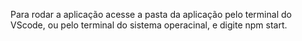 Para rodar a aplicação acesse a pasta da aplicação pelo terminal do VScode, ou pelo terminal do sistema operacinal, e digite npm start.
